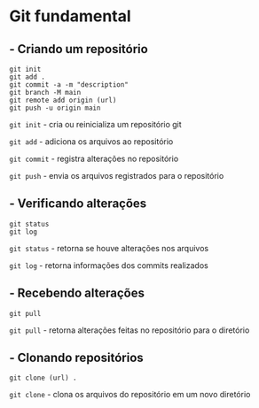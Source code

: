 # Git fundamental 

## - Criando um repositório

```git
git init 
git add . 
git commit -a -m "description"
git branch -M main
git remote add origin (url)
git push -u origin main
```

`git init` - cria ou reinicializa um repositório git

`git add` - adiciona os arquivos ao repositório

`git commit` - registra alterações no repositório

`git push` - envia os arquivos registrados para o repositório

## - Verificando alterações

```git
git status
git log
```
`git status` - retorna se houve alterações nos arquivos

`git log` - retorna informações dos commits realizados

## - Recebendo alterações

```git
git pull
```

`git pull` - retorna alterações feitas no repositório para o diretório


## - Clonando repositórios

```git
git clone (url) .
```

`git clone` - clona os arquivos do repositório em um novo diretório